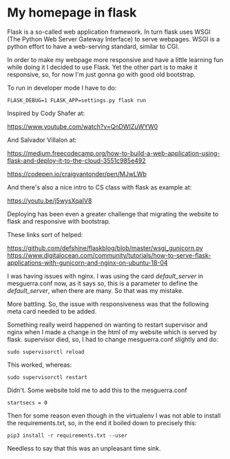 # My homepage in flask
Flask is a so-called web application framework.
In turn flask uses WSGI (The Python Web Server Gateway Interface) to serve 
webpages. WSGI is a python effort to have a web-serving standard, similar to 
CGI. 

In order to make my webpage more responsive and have a little learning fun while
doing it I decided to use Flask. Yet the other part is to make it responsive, 
so, for now I'm just gonna go with good old bootstrap.

To run in developer mode I have to do:

    FLASK_DEBUG=1 FLASK_APP=settings.py flask run

Inspired by Cody Shafer at:

<https://www.youtube.com/watch?v=QnDWIZuWYW0>

And Salvador Villalon at:

<https://medium.freecodecamp.org/how-to-build-a-web-application-using-flask-and-deploy-it-to-the-cloud-3551c985e492>

<https://codepen.io/craigvantonder/pen/MJwLWb>

And there's also a nice intro to CS class with flask as example at:  

<https://youtu.be/j5wysXqaIV8>

Deploying has been even a greater challenge that migrating the website to flask 
and responsive with bootstrap.

These links sort of helped:

<https://github.com/defshine/flaskblog/blob/master/wsgi_gunicorn.py>
<https://www.digitalocean.com/community/tutorials/how-to-serve-flask-applications-with-gunicorn-and-nginx-on-ubuntu-18-04>

I was having issues with nginx.
I was using the card *default_server* in mesguerra.conf now, as it says so, 
this is a parameter to define the *default_server*, when there are many. 
So that was my mistake.

More battling.
So, the issue with responsiveness was that the following meta card
needed to be added.

<meta name="viewport" content="width=device-width, initial-scale=1">

Something really weird happened on wanting to restart supervisor and nginx when 
I made a change in the html of my website which is served by flask.
supervisor died, so, I had to change mesguerra.conf slightly and do:

    sudo supervisorctl reload

This worked, whereas:

    sudo supervisorctl restart

Didn't. Some website told me to add this to the mesguerra.conf

    startsecs = 0

Then for some reason even though in the virtualenv I was not able to install the
requirements.txt, so, in the end it boiled down to precisely this:

    pip3 install -r requirements.txt --user

Needless to say that this was an unpleasant time sink.
